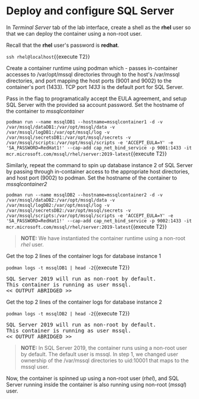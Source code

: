 # Deploy and configure SQL Server

In *Terminal Server* tab of the lab interface, create a shell as the __rhel__ user so that we can deploy the container using
a non-root user.

Recall that the __rhel__ user's password is __redhat__.

`ssh rhel@localhost`{{execute T2}}

Create a container runtime using podman which - passes in-container accesses to /var/opt/mssql directories through to 
the host's /var/mssql directories, and port mapping the host ports (9001 and 9002) to the container's port (1433). 
TCP port *1433* is the default port for SQL Server.

Pass in the flag to programatically accept the EULA agreement, and setup SQL Server with the provided sa account password. 
Set the hostname of the container to *mssqlcontainer*

`podman run --name mssqlDB1 --hostname=mssqlcontainer1 -d -v /var/mssql/dataDB1:/var/opt/mssql/data -v /var/mssql/logDB1:/var/opt/mssql/log -v /var/mssql/secretsDB1:/var/opt/mssql/secrets -v /var/mssql/scripts:/var/opt/mssql/scripts -e 'ACCEPT_EULA=Y' -e 'SA_PASSWORD=RedHat1!' --cap-add cap_net_bind_service -p 9001:1433 -it mcr.microsoft.com/mssql/rhel/server:2019-latest`{{execute T2}}

Similarly, repeat the command to spin up database instance 2 of SQL Server by passing through in-container access to the appropriate 
host directories, and host port (9002) to podman. Set the hostname of the container to *mssqlcontainer2*

`podman run --name mssqlDB2 --hostname=mssqlcontainer2 -d -v /var/mssql/dataDB2:/var/opt/mssql/data -v /var/mssql/logDB2:/var/opt/mssql/log -v /var/mssql/secretsDB2:/var/opt/mssql/secrets -v /var/mssql/scripts:/var/opt/mssql/scripts -e 'ACCEPT_EULA=Y' -e 'SA_PASSWORD=RedHat1!' --cap-add cap_net_bind_service -p 9002:1433 -it mcr.microsoft.com/mssql/rhel/server:2019-latest`{{execute T2}}

> **NOTE:** We have instantiated the container runtime using a non-root *rhel* user.

Get the top 2 lines of the container logs for database instance 1

`podman logs -t mssqlDB1 | head -2`{{execute T2}}

<pre class="file">
SQL Server 2019 will run as non-root by default.
This container is running as user mssql.
<< OUTPUT ABRIDGED >>
</pre>

Get the top 2 lines of the container logs for database instance 2

`podman logs -t mssqlDB2 | head -2`{{execute T2}}

<pre class="file">
SQL Server 2019 will run as non-root by default.
This container is running as user mssql.
<< OUTPUT ABRIDGED >>
</pre>


> **NOTE:** In SQL Server 2019, the container runs using a non-root user by default. The default user is mssql. In step 1, we changed user ownership of the /var/mssql directories to uid:10001 that maps to the mssql user. 

Now, the container is spinned up using a non-root user (*rhel*), and SQL Server running inside the container is also running using non-root (*mssql*) user.
